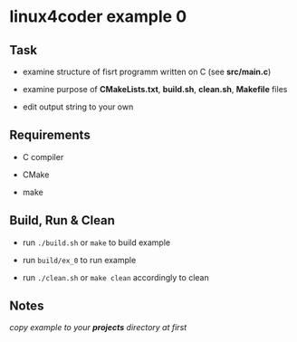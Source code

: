 # linux4coder example 0

## Task

* examine structure of fisrt programm written on C (see **src/main.c**)

* examine purpose of **CMakeLists.txt**, **build.sh**, **clean.sh**, **Makefile** files

* edit output string to your own

## Requirements

* C compiler

* CMake

* make

## Build, Run & Clean

* run `./build.sh` or `make` to build example

* run `build/ex_0` to run example

* run `./clean.sh` or `make clean` accordingly to clean

## Notes

*copy example to your **projects** directory at first*
